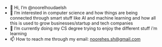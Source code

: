 - 👋 Hi, I’m @noorelhoudaelsh
- 👀 I’m interested in computer science and how things are being connected through smart stuff like AI and machine learning and how all this is used to grow businesses/startup and tech companies
- 🌱 I’m currently doing my CS degree trying to enjoy the different stuff i'm learning 
- 📫 How to reach me through my email: noorehes.sh@gmail.com

<!---
noorelhoudaelsh/noorelhoudaelsh is a ✨ special ✨ repository because its `README.md` (this file) appears on your GitHub profile.
You can click the Preview link to take a look at your changes.
--->
